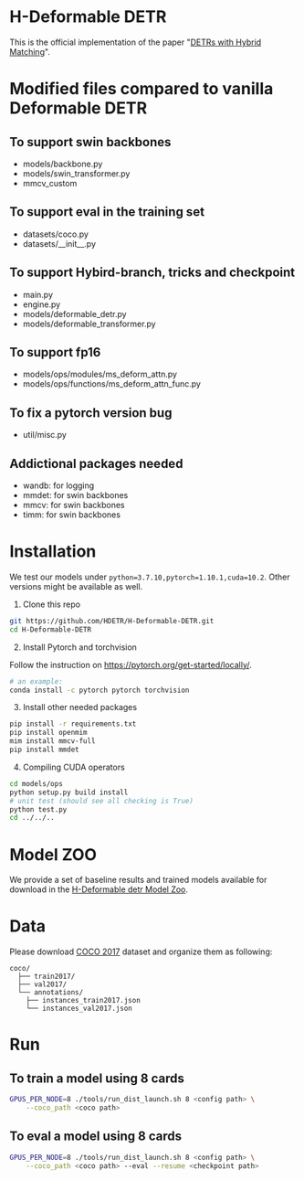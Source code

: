 # H-Deformable DETR

This is the official implementation of the paper "[DETRs with Hybrid Matching](https://arxiv.org/abs/2207.13080)". 

# Modified files compared to vanilla Deformable DETR

## To support swin backbones
* models/backbone.py
* models/swin_transformer.py
* mmcv_custom

## To support eval in the training set
* datasets/coco.py
* datasets/\_\_init\_\_.py

## To support Hybird-branch, tricks and checkpoint
* main.py
* engine.py
* models/deformable_detr.py
* models/deformable_transformer.py

## To support fp16
* models/ops/modules/ms_deform_attn.py
* models/ops/functions/ms_deform_attn_func.py

## To fix a pytorch version bug
* util/misc.py

## Addictional packages needed

* wandb: for logging
* mmdet: for swin backbones
* mmcv: for swin backbones
* timm: for swin backbones

# Installation
We test our models under ```python=3.7.10,pytorch=1.10.1,cuda=10.2```. Other versions might be available as well.

1. Clone this repo
```sh
git https://github.com/HDETR/H-Deformable-DETR.git
cd H-Deformable-DETR
```

2. Install Pytorch and torchvision

Follow the instruction on https://pytorch.org/get-started/locally/.
```sh
# an example:
conda install -c pytorch pytorch torchvision
```

3. Install other needed packages
```sh
pip install -r requirements.txt
pip install openmim
mim install mmcv-full
pip install mmdet
```

4. Compiling CUDA operators
```sh
cd models/ops
python setup.py build install
# unit test (should see all checking is True)
python test.py
cd ../../..
```

# Model ZOO

We provide a set of baseline results and trained models available for download in the [H-Deformable detr Model Zoo](MODEL_ZOO.md).

# Data

Please download [COCO 2017](https://cocodataset.org/) dataset and organize them as following:
```
coco/
  ├── train2017/
  ├── val2017/
  └── annotations/
  	├── instances_train2017.json
  	└── instances_val2017.json
```
# Run
## To train a model using 8 cards

```Bash
GPUS_PER_NODE=8 ./tools/run_dist_launch.sh 8 <config path> \
    --coco_path <coco path>
```

## To eval a model using 8 cards

```Bash
GPUS_PER_NODE=8 ./tools/run_dist_launch.sh 8 <config path> \
    --coco_path <coco path> --eval --resume <checkpoint path>
```
